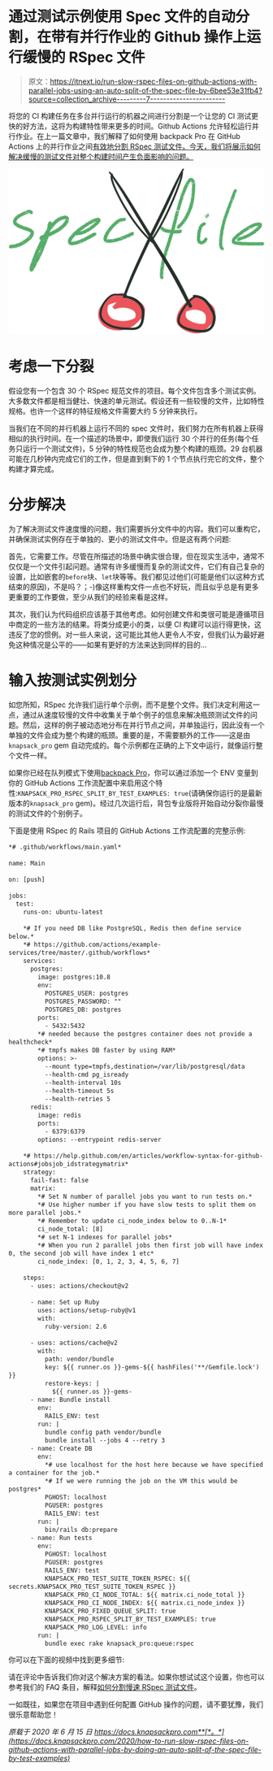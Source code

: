 # 通过测试示例使用 Spec 文件的自动分割，在带有并行作业的 Github 操作上运行缓慢的 RSpec 文件

> 原文：<https://itnext.io/run-slow-rspec-files-on-github-actions-with-parallel-jobs-using-an-auto-split-of-the-spec-file-by-6bee53e31fb4?source=collection_archive---------7----------------------->

将您的 CI 构建任务在多台并行运行的机器之间进行分割是一个让您的 CI 测试更快的好方法，这将为构建特性带来更多的时间。Github Actions 允许轻松运行并行作业。在上一篇文章中，我们解释了如何使用 backpack Pro 在 GitHub Actions 上的并行作业之间[有效地分割 RSpec 测试文件。今天，我们将展示如何解决缓慢的测试文件对整个构建时间产生负面影响的问题。](https://docs.knapsackpro.com/2019/how-to-run-rspec-on-github-actions-for-ruby-on-rails-app-using-parallel-jobs)

![](img/ce3f03555cf9eb52efb4c50ffda699bd.png)

# 考虑一下分裂

假设您有一个包含 30 个 RSpec 规范文件的项目。每个文件包含多个测试实例。大多数文件都是相当健壮、快速的单元测试。假设还有一些较慢的文件，比如特性规格。也许一个这样的特征规格文件需要大约 5 分钟来执行。

当我们在不同的并行机器上运行不同的 spec 文件时，我们努力在所有机器上获得相似的执行时间。在一个描述的场景中，即使我们运行 30 个并行的任务(每个任务只运行一个测试文件)，5 分钟的特性规范也会成为整个构建的瓶颈。29 台机器可能在几秒钟内完成它们的工作，但是直到剩下的 1 个节点执行完它的文件，整个构建才算完成。

# 分步解决

为了解决测试文件速度慢的问题，我们需要拆分文件中的内容。我们可以重构它，并确保测试实例存在于单独的、更小的测试文件中。但是这有两个问题:

首先，它需要工作。尽管在所描述的场景中确实很合理，但在现实生活中，通常不仅仅是一个文件引起问题。通常有许多缓慢而复杂的测试文件，它们有自己复杂的设置，比如嵌套的`before`块、`let`块等等。我们都见过他们(可能是他们以这种方式结束的原因)，不是吗？；-)像这样重构文件一点也不好玩，而且似乎总是有更多更重要的工作要做，至少从我们的经验来看是这样。

其次，我们认为代码组织应该基于其他考虑。如何创建文件和类很可能是遵循项目中商定的一些方法的结果。将类分成更小的类，以便 CI 构建可以运行得更快，这违反了您的惯例。对一些人来说，这可能比其他人更令人不安，但我们认为最好避免这种情况是公平的——如果有更好的方法来达到同样的目的…

# 输入按测试实例划分

如您所知，RSpec 允许我们运行单个示例，而不是整个文件。我们决定利用这一点，通过从速度较慢的文件中收集关于单个例子的信息来解决瓶颈测试文件的问题。然后，这样的例子被动态地分布在并行节点之间，并单独运行，因此没有一个单独的文件会成为整个构建的瓶颈。重要的是，不需要额外的工作——这是由`knapsack_pro` gem 自动完成的。每个示例都在正确的上下文中运行，就像运行整个文件一样。

如果你已经在队列模式下使用[backpack Pro](https://knapsackpro.com/?utm_source=medium&utm_medium=blog_post&utm_campaign=how-to-run-slow-rspec-files-on-github-actions-with-parallel-jobs-by-doing-an-auto-split-of-the-spec-file-by-test-examples)，你可以通过添加一个 ENV 变量到你的 GitHub Actions 工作流配置中来启用这个特性:`KNAPSACK_PRO_RSPEC_SPLIT_BY_TEST_EXAMPLES: true`(请确保你运行的是最新版本的`knapsack_pro` gem)。经过几次运行后，背包专业版将开始自动分裂你最慢的测试文件的个别例子。

下面是使用 RSpec 的 Rails 项目的 GitHub Actions 工作流配置的完整示例:

```
*# .github/workflows/main.yaml*

name: Main

on: [push]

jobs:
  test:
    runs-on: ubuntu-latest

    *# If you need DB like PostgreSQL, Redis then define service below.*
    *# https://github.com/actions/example-services/tree/master/.github/workflows*
    services:
      postgres:
        image: postgres:10.8
        env:
          POSTGRES_USER: postgres
          POSTGRES_PASSWORD: ""
          POSTGRES_DB: postgres
        ports:
          - 5432:5432
        *# needed because the postgres container does not provide a healthcheck*
        *# tmpfs makes DB faster by using RAM*
        options: >-
          --mount type=tmpfs,destination=/var/lib/postgresql/data
          --health-cmd pg_isready
          --health-interval 10s
          --health-timeout 5s
          --health-retries 5
      redis:
        image: redis
        ports:
          - 6379:6379
        options: --entrypoint redis-server

    *# https://help.github.com/en/articles/workflow-syntax-for-github-actions#jobsjob_idstrategymatrix*
    strategy:
      fail-fast: false
      matrix:
        *# Set N number of parallel jobs you want to run tests on.*
        *# Use higher number if you have slow tests to split them on more parallel jobs.*
        *# Remember to update ci_node_index below to 0..N-1*
        ci_node_total: [8]
        *# set N-1 indexes for parallel jobs*
        *# When you run 2 parallel jobs then first job will have index 0, the second job will have index 1 etc*
        ci_node_index: [0, 1, 2, 3, 4, 5, 6, 7]

    steps:
      - uses: actions/checkout@v2

      - name: Set up Ruby
        uses: actions/setup-ruby@v1
        with:
          ruby-version: 2.6

      - uses: actions/cache@v2
        with:
          path: vendor/bundle
          key: ${{ runner.os }}-gems-${{ hashFiles('**/Gemfile.lock') }}
          restore-keys: |
            ${{ runner.os }}-gems-
      - name: Bundle install
        env:
          RAILS_ENV: test
        run: |
          bundle config path vendor/bundle
          bundle install --jobs 4 --retry 3
      - name: Create DB
        env:
          *# use localhost for the host here because we have specified a container for the job.*
          *# If we were running the job on the VM this would be postgres*
          PGHOST: localhost
          PGUSER: postgres
          RAILS_ENV: test
        run: |
          bin/rails db:prepare
      - name: Run tests
        env:
          PGHOST: localhost
          PGUSER: postgres
          RAILS_ENV: test
          KNAPSACK_PRO_TEST_SUITE_TOKEN_RSPEC: ${{ secrets.KNAPSACK_PRO_TEST_SUITE_TOKEN_RSPEC }}
          KNAPSACK_PRO_CI_NODE_TOTAL: ${{ matrix.ci_node_total }}
          KNAPSACK_PRO_CI_NODE_INDEX: ${{ matrix.ci_node_index }}
          KNAPSACK_PRO_FIXED_QUEUE_SPLIT: true
          KNAPSACK_PRO_RSPEC_SPLIT_BY_TEST_EXAMPLES: true
          KNAPSACK_PRO_LOG_LEVEL: info
        run: |
          bundle exec rake knapsack_pro:queue:rspec
```

你可以在下面的视频中找到更多细节:

请在评论中告诉我们你对这个解决方案的看法。如果你想试试这个设置，你也可以参考我们的 FAQ 条目，解释[如何分割慢速 RSpec 测试文件](https://knapsackpro.com/faq/question/how-to-split-slow-rspec-test-files-by-test-examples-by-individual-it?utm_source=medium&utm_medium=blog_post&utm_campaign=how-to-run-slow-rspec-files-on-github-actions-with-parallel-jobs-by-doing-an-auto-split-of-the-spec-file-by-test-examples)。

一如既往，如果您在项目中遇到任何配置 GitHub 操作的问题，请不要犹豫，我们很乐意帮助您！

*原载于 2020 年 6 月 15 日 https://docs.knapsackpro.com**[*。*](https://docs.knapsackpro.com/2020/how-to-run-slow-rspec-files-on-github-actions-with-parallel-jobs-by-doing-an-auto-split-of-the-spec-file-by-test-examples)*